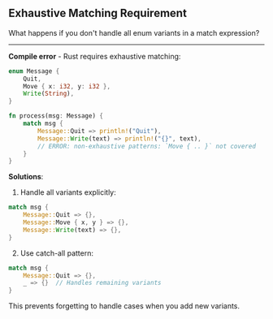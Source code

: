 ## Exhaustive Matching Requirement

What happens if you don't handle all enum variants in a match expression?

---

**Compile error** - Rust requires exhaustive matching:

```rust
enum Message {
    Quit,
    Move { x: i32, y: i32 },
    Write(String),
}

fn process(msg: Message) {
    match msg {
        Message::Quit => println!("Quit"),
        Message::Write(text) => println!("{}", text),
        // ERROR: non-exhaustive patterns: `Move { .. }` not covered
    }
}
```

**Solutions**:

1. Handle all variants explicitly:
```rust
match msg {
    Message::Quit => {},
    Message::Move { x, y } => {},
    Message::Write(text) => {},
}
```

2. Use catch-all pattern:
```rust
match msg {
    Message::Quit => {},
    _ => {}  // Handles remaining variants
}
```

This prevents forgetting to handle cases when you add new variants.

